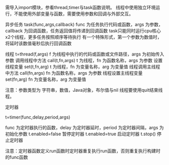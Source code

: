 需导入import模块，参看thread,timer与task函数说明。
线程中使用独立环境运行，不能使用外部变量与函数，需要使用参数和回调与外部交互。

异步任务
task(func,args,callback)
func 为任务执行代码或函数，args 为参数，callback 为回调函数，任务返回值将传递到回调函数
task只能同时运行cpu核心x2个线程，更多任务按照顺序等待执行
有一个特殊形式，第一个参数为数值时，将延时该数值毫秒后执行回调函数

线程
t=thread(f,args)
f 为线程中执行的代码或函数或文件路径，args 为初始传入参数
调用线程中方法
call(t,fn,args)
t 为线程，fn 为函数名称，args 为参数
设置线程变量
set(t,fn,arg)
t 为线程，fn 为变量名称，arg 为变量值
线程调用主线程中方法
call(fn,args)
fn 为函数名称，args 为参数
线程设置主线程变量
set(fn,arg)
fn 为变量名称，arg 为变量值

注意：参数类型为 字符串，数值，Java对象，布尔值与nil
线程要使用quit结束线程。


定时器

t=timer(func,delay,period,args)

func 为定时器执行的函数，delay 为定时器延时，period 为定时器间隔，args 为初始化参数
t.enabled=false 暂停定时器
t.enabled=true 启动定时器
t.stop() 停止定时器

注意：定时器函数定义run函数时定时器重复执行run函数，否则重复执行构建时的func函数
